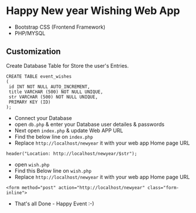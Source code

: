 # Happy New year Wishing Web App

- Bootstrap CSS (Frontend Framework)
- PHP/MYSQL

## Customization

Create Database Table for Store the user's Entries.

```
CREATE TABLE event_wishes
(
 id INT NOT NULL AUTO_INCREMENT,
 title VARCHAR (500) NOT NULL UNIQUE, 
 str VARCHAR (500) NOT NULL UNIQUE,
 PRIMARY KEY (ID)
);

```

- Connect your Database
- open `db.php` & enter your Database user detailes & passwords
- Next open `index.php` & update Web APP URL
- Find the below line on `index.php`
- Replace `http://localhost/newyear` it with your web app Home page URL

```
header("Location: http://localhost/newyear/$str");

```

- open `wish.php`
- Find this Below line on `wish.php`
- Replace `http://localhost/newyear` it with your web app Home page URL

```
<form method="post" action="http://localhost/newyear" class="form-inline">

```

- That's all Done - Happy Event :-) 

